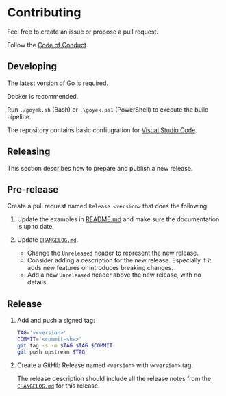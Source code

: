 # Contributing

Feel free to create an issue or propose a pull request.

Follow the [Code of Conduct](CODE_OF_CONDUCT.md).

## Developing

The latest version of Go is required.

Docker is recommended.

Run `./goyek.sh` (Bash) or `.\goyek.ps1` (PowerShell)
to execute the build pipeline.

The repository contains basic confiugration for
[Visual Studio Code](https://code.visualstudio.com/).

## Releasing

This section describes how to prepare and publish a new release.

## Pre-release

Create a pull request named `Release <version>` that does the following:

1. Update the examples in [README.md](README.md)
   and make sure the documentation is up to date.

2. Update [`CHANGELOG.md`](CHANGELOG.md).
   - Change the `Unreleased` header to represent the new release.
   - Consider adding a description for the new release.
     Especially if it adds new features or introduces breaking changes.
   - Add a new `Unreleased` header above the new release, with no details.

## Release

1. Add and push a signed tag:

   ```sh
   TAG='v<version>'
   COMMIT='<commit-sha>'
   git tag -s -m $TAG $TAG $COMMIT
   git push upstream $TAG
   ```

2. Create a GitHib Release named `<version>` with `v<version>` tag.

   The release description should include all the release notes
   from the [`CHANGELOG.md`](CHANGELOG.md) for this release.
